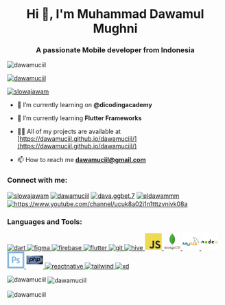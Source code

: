 <h1 align="center">Hi 👋, I'm Muhammad Dawamul Mughni</h1>
<h3 align="center">A passionate Mobile developer from Indonesia</h3>

<p align="left"> <img src="https://komarev.com/ghpvc/?username=dawamuciil&label=Profile%20views&color=0e75b6&style=flat" alt="dawamuciil" /> </p>

<p align="left"> <a href="https://github.com/ryo-ma/github-profile-trophy"><img src="https://github-profile-trophy.vercel.app/?username=dawamuciil" alt="dawamuciil" /></a> </p>

<p align="left"> <a href="https://twitter.com/slowajawam" target="blank"><img src="https://img.shields.io/twitter/follow/slowajawam?logo=twitter&style=for-the-badge" alt="slowajawam" /></a> </p>

- 🔭 I’m currently learning on **@dicodingacademy**

- 🌱 I’m currently learning **Flutter Frameworks**

- 👨‍💻 All of my projects are available at [https://dawamuciil.github.io/dawamuciil/](https://dawamuciil.github.io/dawamuciil/)

- 📫 How to reach me **dawamuciil@gmail.com**

<h3 align="left">Connect with me:</h3>
<p align="left">
<a href="https://twitter.com/slowajawam" target="blank"><img align="center" src="https://raw.githubusercontent.com/rahuldkjain/github-profile-readme-generator/master/src/images/icons/Social/twitter.svg" alt="slowajawam" height="30" width="40" /></a>
<a href="https://linkedin.com/in/dawamuciil" target="blank"><img align="center" src="https://raw.githubusercontent.com/rahuldkjain/github-profile-readme-generator/master/src/images/icons/Social/linked-in-alt.svg" alt="dawamuciil" height="30" width="40" /></a>
<a href="https://fb.com/dava.ggbet.7" target="blank"><img align="center" src="https://raw.githubusercontent.com/rahuldkjain/github-profile-readme-generator/master/src/images/icons/Social/facebook.svg" alt="dava.ggbet.7" height="30" width="40" /></a>
<a href="https://instagram.com/eldawammm" target="blank"><img align="center" src="https://raw.githubusercontent.com/rahuldkjain/github-profile-readme-generator/master/src/images/icons/Social/instagram.svg" alt="eldawammm" height="30" width="40" /></a>
<a href="https://www.youtube.com/c/https://www.youtube.com/channel/ucuk8a02i1n1tttzvnivk08a" target="blank"><img align="center" src="https://raw.githubusercontent.com/rahuldkjain/github-profile-readme-generator/master/src/images/icons/Social/youtube.svg" alt="https://www.youtube.com/channel/ucuk8a02i1n1tttzvnivk08a" height="30" width="40" /></a>
</p>

<h3 align="left">Languages and Tools:</h3>
<p align="left"> <a href="https://dart.dev" target="_blank" rel="noreferrer"> <img src="https://www.vectorlogo.zone/logos/dartlang/dartlang-icon.svg" alt="dart" width="40" height="40"/> </a> <a href="https://www.figma.com/" target="_blank" rel="noreferrer"> <img src="https://www.vectorlogo.zone/logos/figma/figma-icon.svg" alt="figma" width="40" height="40"/> </a> <a href="https://firebase.google.com/" target="_blank" rel="noreferrer"> <img src="https://www.vectorlogo.zone/logos/firebase/firebase-icon.svg" alt="firebase" width="40" height="40"/> </a> <a href="https://flutter.dev" target="_blank" rel="noreferrer"> <img src="https://www.vectorlogo.zone/logos/flutterio/flutterio-icon.svg" alt="flutter" width="40" height="40"/> </a> <a href="https://git-scm.com/" target="_blank" rel="noreferrer"> <img src="https://www.vectorlogo.zone/logos/git-scm/git-scm-icon.svg" alt="git" width="40" height="40"/> </a> <a href="https://hive.apache.org/" target="_blank" rel="noreferrer"> <img src="https://www.vectorlogo.zone/logos/apache_hive/apache_hive-icon.svg" alt="hive" width="40" height="40"/> </a> <a href="https://developer.mozilla.org/en-US/docs/Web/JavaScript" target="_blank" rel="noreferrer"> <img src="https://raw.githubusercontent.com/devicons/devicon/master/icons/javascript/javascript-original.svg" alt="javascript" width="40" height="40"/> </a> <a href="https://www.mongodb.com/" target="_blank" rel="noreferrer"> <img src="https://raw.githubusercontent.com/devicons/devicon/master/icons/mongodb/mongodb-original-wordmark.svg" alt="mongodb" width="40" height="40"/> </a> <a href="https://www.mysql.com/" target="_blank" rel="noreferrer"> <img src="https://raw.githubusercontent.com/devicons/devicon/master/icons/mysql/mysql-original-wordmark.svg" alt="mysql" width="40" height="40"/> </a> <a href="https://nodejs.org" target="_blank" rel="noreferrer"> <img src="https://raw.githubusercontent.com/devicons/devicon/master/icons/nodejs/nodejs-original-wordmark.svg" alt="nodejs" width="40" height="40"/> </a> <a href="https://www.photoshop.com/en" target="_blank" rel="noreferrer"> <img src="https://raw.githubusercontent.com/devicons/devicon/master/icons/photoshop/photoshop-line.svg" alt="photoshop" width="40" height="40"/> </a> <a href="https://www.php.net" target="_blank" rel="noreferrer"> <img src="https://raw.githubusercontent.com/devicons/devicon/master/icons/php/php-original.svg" alt="php" width="40" height="40"/> </a> <a href="https://reactnative.dev/" target="_blank" rel="noreferrer"> <img src="https://reactnative.dev/img/header_logo.svg" alt="reactnative" width="40" height="40"/> </a> <a href="https://tailwindcss.com/" target="_blank" rel="noreferrer"> <img src="https://www.vectorlogo.zone/logos/tailwindcss/tailwindcss-icon.svg" alt="tailwind" width="40" height="40"/> </a> <a href="https://www.adobe.com/products/xd.html" target="_blank" rel="noreferrer"> <img src="https://cdn.worldvectorlogo.com/logos/adobe-xd.svg" alt="xd" width="40" height="40"/> </a> </p>

<p><img align="left" src="https://github-readme-stats.vercel.app/api/top-langs?username=dawamuciil&show_icons=true&locale=en&layout=compact" alt="dawamuciil" /></p>

<p>&nbsp;<img align="center" src="https://github-readme-stats.vercel.app/api?username=dawamuciil&show_icons=true&locale=en" alt="dawamuciil" /></p>

<p><img align="center" src="https://github-readme-streak-stats.herokuapp.com/?user=dawamuciil&" alt="dawamuciil" /></p>
